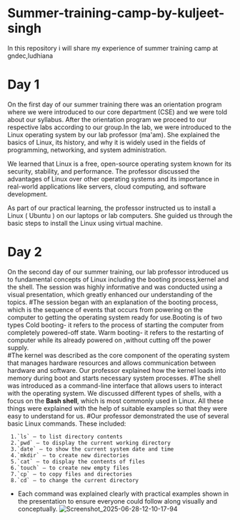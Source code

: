 # Summer-training-camp-by-kuljeet-singh
In this repository i will share my experience of summer training camp at gndec,ludhiana
# Day 1
On the first day of our summer training there was an orientation program where we were introduced to our core department (CSE) and we were told about our syllabus.
After the orientation program we proceed to our respective labs according to our group.In the lab, we were introduced to the Linux operating system by our lab professor (ma'am). She explained the basics of Linux, its history, and why it is widely used in the fields of programming, networking, and system administration.

We learned that Linux is a free, open-source operating system known for its security, stability, and performance. The professor discussed the advantages of Linux over other operating systems and its importance in real-world applications like servers, cloud computing, and software development.

As part of our practical learning, the professor instructed us to install a Linux ( Ubuntu ) on our laptops or lab computers. She guided us through the basic steps to install the Linux using virtual machine.
# Day 2
On the second day of our summer training, our lab professor introduced us to fundamental concepts of Linux including the booting process,kernel and the shell. The session was highly informative and was conducted using a visual presentation, which greatly enhanced our understanding of the topics.
#The session began with an explanation of the booting process, which is the sequence of events that occurs from powering on the computer to getting the operating system ready for use.Booting is of two types 
Cold booting- it refers to the process of starting the computer from completely powered-off state.
Warm booting- it refers to the restarting of computer while its already powered on ,without cutting off the power supply.  
#The kernel was described as the core component of the operating system that manages hardware resources and allows communication between hardware and software.
    Our professor explained how the kernel loads into memory during boot and starts necessary system processes.
#The shell was introduced as a command-line interface that allows users to interact with the operating system.
    We discussed different types of shells, with a focus on the **Bash shell**, which is most commonly used in Linux.
  All these things were explained with the help of suitable examples so that they were easy to understand for us. 
#Our professor demonstrated the use of several basic Linux commands. These included:

     1.`ls` – to list directory contents
     2.`pwd` – to display the current working directory
     3.`date` – to show the current system date and time
     4.`mkdir` – to create new directories
     5.`cat` – to display the contents of files
     6.`touch` – to create new empty files
     7.`cp` – to copy files and directories
     8.`cd` – to change the current directory
   * Each command was explained clearly with practical examples shown in the presentation to ensure everyone could follow along visually and conceptually.
![Screenshot_2025-06-28-12-10-17-94](https://github.com/user-attachments/assets/05bdc67c-f842-494a-89d1-8217d974de3b)
